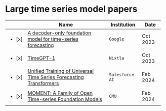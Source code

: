 # Large time series model papers

|     | Name | Institution | Date |
|-----|------|-------------| -- | 
| <ul><li> [x] </li></ul> | [A decoder-only foundation model for time-series forecasting]([https://arxiv.org/html/2310.10688v2](https://arxiv.org/abs/2310.10688v2)) | `Google` | Oct 2023 |
| <ul><li> [x] </li></ul> | [TimeGPT-1](https://arxiv.org/abs/2310.03589) | `Nixtla` | Oct 2023 | 
| <ul><li> [x] </li></ul> | [Unified Training of Universal Time Series Forecasting Transformers](https://arxiv.org/abs//2402.02592) | `Salesforce AI` | Feb 2024 | 
| <ul><li> [x] </li></ul> | [MOMENT: A Family of Open Time-series Foundation Models](https://arxiv.org/abs/2402.03885) | `CMU` | Feb 2024 | 



